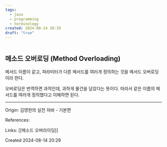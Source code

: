 ```yaml
---
tags:
  - java
  - programming
  - terminology
created: 2024-08-14 20:29
draft: "true"
---
```

```table-of-contents
```

## 메소드 오버로딩 (Method Overloading)
메서드 이름이 같고, 파라미터가 다른 메서드를 여러개 정의하는 것을 메서드 오버로딩이라 한다.

오버로딩은 번역하면 과적인데, 과하게 물건을 담았다는 뜻이다. 따라서 같은 이름의 메서드를 여러개 정의했다고 이해하면 된다.

---
Origin: 김영한의 실전 자바 - 기본편

References: 

Links: [[메소드 오버라이딩]]

Created 2024-08-14 20:29